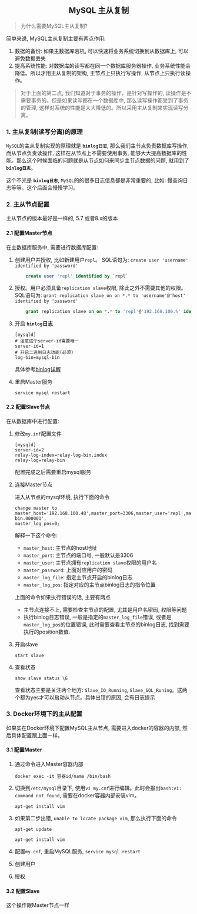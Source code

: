 ## <center>MySQL 主从复制</center>

> 为什么需要MySQL主从复制?

简单来说, MySQL主从复制主要有两点作用: 
1. 数据的备份: 如果主数据库宕机, 可以快速将业务系统切换到从数据库上, 可以避免数据丢失
2. 提高系统性能: 对数据库的读写都在同一个数据库服务器操作, 业务系统性能会降低。所以才用主从复制的架构, 主节点上只执行写操作, 从节点上只执行读操作。

> 对于上面的第二点, 我们知道对于事务的操作，是针对写操作的, 读操作是不需要事务的。但是如果读写都在一个数据库中, 那么读写操作都受到了事务的管理, 这样对系统的性能是大大降低的。所以采用主从复制来实现读写分离。

### 1. 主从复制(读写分离)的原理

`MySQL`的主从复制实现的原理就是 **`binlog日志`**, 那么我们主节点负责数据库写操作,而从节点负责读操作, 这样在从节点上不需要使用事务, 能够大大提高数据库的性能。那么这个时候面临的问题就是从节点如何来同步主节点数据的问题, 就用到了 **`binlog日志`**。

这个不光是 **`binlog日志`**, `MySQL`的的很多日志信息都是非常重要的, 比如: 慢查询日志等等。这个后面会慢慢学习。

### 2. 主从节点配置

主从节点的版本最好是一样的, 5.7 或者8.x的版本

#### 2.1 配置Master节点

在主数据库服务中, 需要进行数据库配置:

1. 创建用户并授权, 比如新建用户`repl`。 SQL语句为: `create user 'username' identified by 'password'`

    ```sql
        create user 'repl' identified by `repl`
    ```

2. 授权。用户必须具备`replication slave`权限, 除此之外不需要其他的权限。SQL语句为: `grant replication slave on on *.* to 'username'@'host' identified by 'password'`

    ```sql
        grant replication slave on on *.* to 'repl'@'192.168.100.%' identified by 'repl'
    ```

3. 开启 **`binlog`日志**

    ```shell
    [mysqld]
    # 注意这个server-id需要唯一
    server-id=1
    # 开启二进制日志功能(必须)
    log-bin=mysql-bin
    ```

     具体参考[binlog详解](MySQL_Binlog.md)

4. 重启Master服务

    ```shell
    service mysql restart
    ```

#### 2.2 配置Slave节点

在从数据库中进行配置:

1. 修改`my.inf`配置文件

    ```shell
    [mysqld]
    server-id=2
    relay-log-index=relay-log-bin.index
    relay-log=relay-bin
    ```

    配置完成之后需要重启mysql服务

2. 连接Master节点

    进入从节点的mysql环境, 执行下面的命令

    ```shell
    change master to master_host='192.168.100.48',master_port=3306,master_user='repl',master_password='repl',master_log_file='master-bin.000001',
    master_log_pos=0;
    ```
    解释一下这个命令: 

    - `master_host`: 主节点的host地址
    - `master_port`: 主节点的端口号, 一般默认是3306
    - `master_user`: 主节点拥有`replication slave`权限的用户名
    - `master_password`: 上面对应用户的密码
    - `master_log_file`: 指定主节点开启的binlog日志
    - `master_log_pos`: 指定对应的主节点binlog日志的指令位置

    上面的命令如果执行错误的话, 主要有两点

    - 主节点连接不上, 需要检查主节点的配置, 尤其是用户名密码, 权限等问题
    - 执行binlog日志错误, 一般是指定的`master_log_file`错误, 或者是`master_log_pos`的位置错误, 此时需要查看主节点的binlog日志, 找到需要执行的position数值.

3. 开启slave

    ```shell
    start slave
    ```

4. 查看状态

    ```shell
    show slave status \G
    ```

    查看状态主要是关注两个地方: `Slave_IO_Running`, `Slave_SQL_Runing`。这两个都为yes才可以启动从节点。具体出错的原因, 会有日志提示

### 3. Docker环境下的主从配置

如果实在Docker环境下配置MySQL主从节点, 需要进入docker的容器的内部, 然后具体配置跟上面一样。

#### 3.1 配置Master

1. 通过命令进入Master容器内部 

    ```shell
    docker exec -it 容器id/name /bin/bash
    ```
2. 切换到`/etc/mysql`目录下, 使用`vi my.cnf`进行编辑。此时会报出`bash:vi: command not found`, 需要在docker容器内部安装vim。

    ```shell
    apt-get install vim
    ```
3. 如果第二步出错, `unable to locate package vim`, 那么执行下面的命令

    ```shell
    apt-get update

    apt-get install vim
    ```

4. 配置`my.cnf`, 重启MySQL服务, `service mysql restart`

5. 创建用户

6. 授权

#### 3.2 配置Slave

这个操作跟Master节点一样

